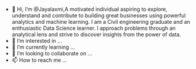 - 👋 Hi, I’m @Jayalaxmi,A motivated individual aspiring to explore, understand and contribute to building great businesses using powerful analytics and
machine learning. I am a Civil engineering graduate and an enthusiastic Data Science learner. I approach problems through an analytical
lens and strive to discover insights from the power of data.
- 👀 I’m interested in ...
- 🌱 I’m currently learning ...
- 💞️ I’m looking to collaborate on ...
- 📫 How to reach me ...

<!---
Jaya9522/Jaya9522 is a ✨ special ✨ repository because its `README.md` (this file) appears on your GitHub profile.
You can click the Preview link to take a look at your changes.
--->
